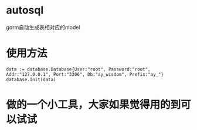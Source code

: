 # autosql
gorm自动生成表相对应的model

# 使用方法
	data := database.Database{User:"root", Password:"root", Addr:"127.0.0.1", Port:"3306", Db:"ay_wisdom", Prefix:"ay_"}
	database.Init(data)

# 做的一个小工具，大家如果觉得用的到可以试试
